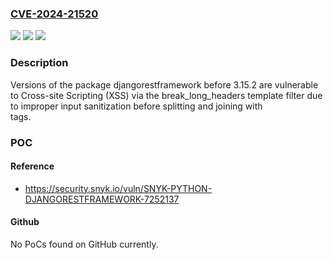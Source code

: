 ### [CVE-2024-21520](https://cve.mitre.org/cgi-bin/cvename.cgi?name=CVE-2024-21520)
![](https://img.shields.io/static/v1?label=Product&message=djangorestframework&color=blue)
![](https://img.shields.io/static/v1?label=Version&message=0%3C%203.15.2%20&color=brighgreen)
![](https://img.shields.io/static/v1?label=Vulnerability&message=Cross-site%20Scripting%20(XSS)&color=brighgreen)

### Description

Versions of the package djangorestframework before 3.15.2 are vulnerable to Cross-site Scripting (XSS) via the break_long_headers template filter due to improper input sanitization before splitting and joining with <br> tags.

### POC

#### Reference
- https://security.snyk.io/vuln/SNYK-PYTHON-DJANGORESTFRAMEWORK-7252137

#### Github
No PoCs found on GitHub currently.

